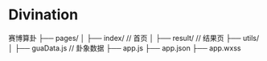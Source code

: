 # Divination
赛博算卦
├── pages/
│   ├── index/          // 首页
│   ├── result/        // 结果页
├── utils/
│   ├── guaData.js      // 卦象数据
├── app.js
├── app.json
├── app.wxss
